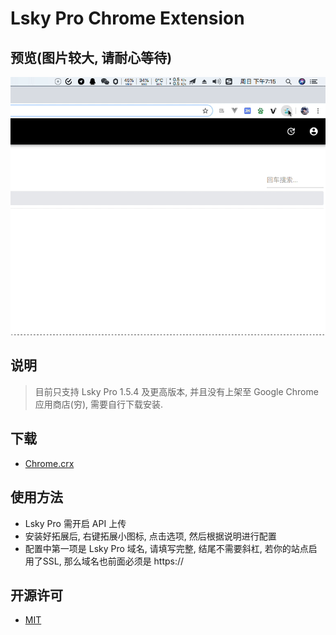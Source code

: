 # Lsky Pro Chrome Extension

## 预览(图片较大, 请耐心等待)
![demo.gif](images/demo.gif)

## 说明
> 目前只支持 Lsky Pro 1.5.4 及更高版本, 并且没有上架至 Google Chrome 应用商店(穷), 需要自行下载安装.

## 下载
- [Chrome.crx](https://github.com/wisp-x/lsky-pro-chrome-extension/releases)

## 使用方法
- Lsky Pro 需开启 API 上传
- 安装好拓展后, 右键拓展小图标, 点击选项, 然后根据说明进行配置
- 配置中第一项是 Lsky Pro 域名, 请填写完整, 结尾不需要斜杠, 若你的站点启用了SSL, 那么域名也前面必须是 https://

## 开源许可
- [MIT](https://github.com/wisp-x/lsky-pro-chrome-extension/blob/master/LICENSE)